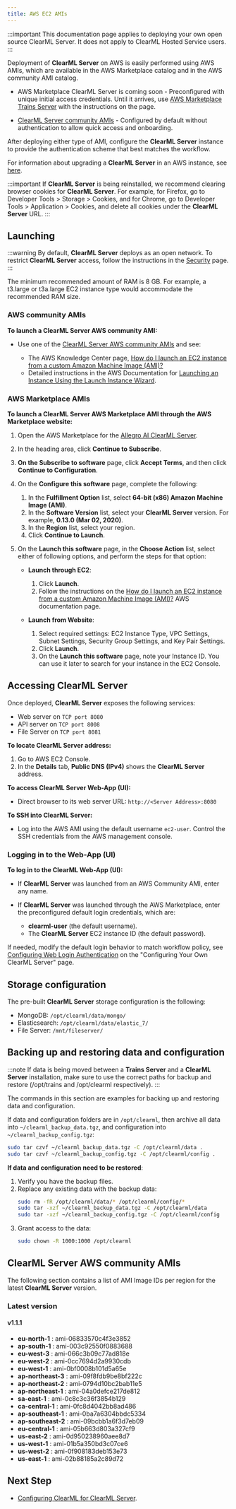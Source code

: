 ```yaml
---
title: AWS EC2 AMIs
---
```


:::important
This documentation page applies to deploying your own open source ClearML Server. It does not apply to ClearML Hosted Service users.
:::

Deployment of **ClearML Server** on AWS is easily performed using AWS AMIs, which are available in the AWS Marketplace catalog 
and in the AWS community AMI catalog.

* AWS Marketplace ClearML Server is coming soon - Preconfigured with unique initial access credentials. Until it arrives, 
  use [AWS Marketplace Trains Server](https://aws.amazon.com/marketplace/pp/B085D8W5NM) with the instructions on the page.

* [ClearML Server community AMIs](#clearml-server-aws-community-amis) - Configured by default without authentication to allow quick access and onboarding.

After deploying either type of AMI, configure the **ClearML Server** instance to provide the authentication scheme that 
best matches the workflow.

For information about upgrading a **ClearML Server** in an AWS instance, see [here](upgrade_server_aws_ec2_ami.md).

:::important
If **ClearML Server** is being reinstalled, we recommend clearing browser cookies for **ClearML Server**. For example, 
for Firefox, go to Developer Tools > Storage > Cookies, and for Chrome, go to Developer Tools > Application > Cookies,
and delete all cookies under the **ClearML Server** URL.
:::

## Launching

:::warning
By default, **ClearML Server** deploys as an open network. To restrict **ClearML Server** access, follow the instructions 
in the [Security](clearml_server_security.md) page.
:::

The minimum recommended amount of RAM is 8 GB. For example, a t3.large or t3a.large EC2 instance type would accommodate the recommended RAM size.


### AWS community AMIs

**To launch a ClearML Server AWS community AMI:**

* Use one of the [ClearML Server AWS community AMIs](#clearml-server-aws-community-amis) and see:

    * The AWS Knowledge Center page, [How do I launch an EC2 instance from a custom Amazon Machine Image (AMI)?](https://aws.amazon.com/premiumsupport/knowledge-center/launch-instance-custom-ami/)
    * Detailed instructions in the AWS Documentation for [Launching an Instance Using the Launch Instance Wizard](https://docs.aws.amazon.com/AWSEC2/latest/UserGuide/launching-instance.html).

### AWS Marketplace AMIs

**To launch a ClearML Server AWS Marketplace AMI through the AWS Marketplace website:** 

1. Open the AWS Marketplace for the [Allegro AI ClearML Server](https://aws.amazon.com/marketplace/pp/B085D8W5NM).
1. In the heading area, click **Continue to Subscribe**.
1. **On the Subscribe to software** page, click **Accept Terms**, and then click **Continue to Configuration**.
1. On the **Configure this software** page, complete the following:

    1. In the **Fulfillment Option** list, select **64-bit (x86) Amazon Machine Image (AMI)**.
    1. In the **Software Version** list, select your **ClearML Server** version. For example, **0.13.0 (Mar 02, 2020)**.
    1. In the **Region** list, select your region.
    1. Click **Continue to Launch**.

1. On the **Launch this software** page, in the **Choose Action** list, select either of following options, and perform the steps for that option:

    * **Launch through EC2**:
    
        1. Click **Launch**.
        1. Follow the instructions on the [How do I launch an EC2 instance from a custom Amazon Machine Image (AMI)?](https://aws.amazon.com/premiumsupport/knowledge-center/launch-instance-custom-ami/) AWS documentation page.

    * **Launch from Website**:
    
        1. Select required settings: EC2 Instance Type, VPC Settings, Subnet Settings, Security Group Settings, and Key Pair Settings.
        1. Click **Launch**.
        1. On the **Launch this software** page, note your Instance ID. You can use it later to search for your instance in the EC2 Console.

## Accessing ClearML Server

Once deployed, **ClearML Server** exposes the following services:

* Web server on `TCP port 8080`
* API server on `TCP port 8008`
* File Server on `TCP port 8081`

**To locate **ClearML Server** address:**

1. Go to AWS EC2 Console.
1. In the **Details** tab, **Public DNS (IPv4)** shows the **ClearML Server** address.

**To access **ClearML Server** Web-App (UI):**

* Direct browser to its web server URL: `http://<Server Address>:8080`

**To SSH into ClearML Server:**

* Log into the AWS AMI using the default username `ec2-user`. Control the SSH credentials from the AWS management console.

### Logging in to the Web-App (UI)

**To log in to the **ClearML** Web-App (UI):**

* If **ClearML Server** was launched from an AWS Community AMI, enter any name.
* If **ClearML Server** was launched through the AWS Marketplace, enter the preconfigured default login credentials, which 
  are:

    * **clearml-user** (the default username).
    * The **ClearML Server** EC2 instance ID (the default password).

If needed, modify the default login behavior to match workflow policy, see [Configuring Web Login Authentication](clearml_server_config.md#web-login-authentication) 
on the "Configuring Your Own ClearML Server" page.

## Storage configuration

The pre-built **ClearML Server** storage configuration is the following:

* MongoDB: `/opt/clearml/data/mongo/`
* Elasticsearch: `/opt/clearml/data/elastic_7/`
* File Server: `/mnt/fileserver/`


## Backing up and restoring data and configuration

:::note
If data is being moved between a **Trains Server** and a **ClearML Server** installation, make sure to use the correct paths 
for backup and restore (/opt/trains and /opt/clearml respectively).
:::

The commands in this section are examples for backing up and restoring data and configuration.

If data and configuration folders are in `/opt/clearml`, then archive all data into `~/clearml_backup_data.tgz`, and 
configuration into `~/clearml_backup_config.tgz`:

```bash
sudo tar czvf ~/clearml_backup_data.tgz -C /opt/clearml/data .
sudo tar czvf ~/clearml_backup_config.tgz -C /opt/clearml/config .
```

**If data and configuration need to be restored**:

1. Verify you have the backup files.
1. Replace any existing data with the backup data:
   ```bash
   sudo rm -fR /opt/clearml/data/* /opt/clearml/config/*
   sudo tar -xzf ~/clearml_backup_data.tgz -C /opt/clearml/data
   sudo tar -xzf ~/clearml_backup_config.tgz -C /opt/clearml/config
   ```
1. Grant access to the data:
   ```bash
   sudo chown -R 1000:1000 /opt/clearml
   ```
        

## ClearML Server AWS community AMIs

The following section contains a list of AMI Image IDs per region for the latest **ClearML Server** version.



### Latest version

#### v1.1.1

* **eu-north-1** : ami-06833570c4f3e3852 
* **ap-south-1** : ami-003c92550f0883688 
* **eu-west-3** : ami-066c3b09c77ad818e 
* **eu-west-2** : ami-0cc7694d2a9930cdb 
* **eu-west-1** : ami-0bf0008b101d5a65e 
* **ap-northeast-3** : ami-09f8fdb9be8bf222c 
* **ap-northeast-2** : ami-0794d10bc2bab11e5 
* **ap-northeast-1** : ami-04a0defce217de812 
* **sa-east-1** : ami-0c8c3c36f3854b129 
* **ca-central-1** : ami-0fc8d4042bb8ad486 
* **ap-southeast-1** : ami-0ba7a6304bbdc5334 
* **ap-southeast-2** : ami-09bcbb1a6f3d7eb09 
* **eu-central-1** : ami-05b663d803a327cf9 
* **us-east-2** : ami-0d950238960aee8d7 
* **us-west-1** : ami-01b5a350bd3c07ce6 
* **us-west-2** : ami-0f908183deb153e73 
* **us-east-1** : ami-02b88185a2c89d72

## Next Step

* [Configuring ClearML for ClearML Server](clearml_config_for_clearml_server.md).
